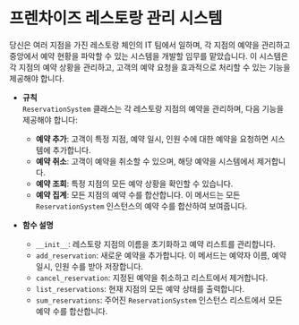 # 프렌차이즈 레스토랑 관리 시스템
당신은 여러 지점을 가진 레스토랑 체인의 IT 팀에서 일하며, 각 지점의 예약을 관리하고 중앙에서 예약 현황을 파악할 수 있는 시스템을 개발할 임무를 맡았습니다. 이 시스템은 각 지점의 예약 상황을 관리하고, 고객의 예약 요청을 효과적으로 처리할 수 있는 기능을 제공해야 합니다.

- **규칙**\
 `ReservationSystem` 클래스는 각 레스토랑 지점의 예약을 관리하며, 다음 기능을 제공해야 합니다:

  - **예약 추가**: 고객이 특정 지점, 예약 일시, 인원 수에 대한 예약을 요청하면 시스템에 추가합니다.
  - **예약 취소**: 고객이 예약을 취소할 수 있으며, 해당 예약을 시스템에서 제거합니다.
  - **예약 조회**: 특정 지점의 모든 예약 상황을 확인할 수 있습니다.
  - **예약 집계**: 모든 지점의 예약 수를 합산합니다. 이 메서드는 모든 `ReservationSystem` 인스턴스의 예약 수를 합산하여 보여줍니다.

- **함수 설명**

  - `__init__`: 레스토랑 지점의 이름을 초기화하고 예약 리스트를 관리합니다.
  - `add_reservation`: 새로운 예약을 추가합니다. 이 메서드는 예약자 이름, 예약 일시, 인원 수를 받아 저장합니다.
  - `cancel_reservation`: 지정된 예약을 취소하고 리스트에서 제거합니다.
  - `list_reservations`: 현재 지점의 모든 예약 상태를 출력합니다.
  - `sum_reservations`: 주어진 `ReservationSystem` 인스턴스 리스트에서 모든 예약 수를 합산합니다.
